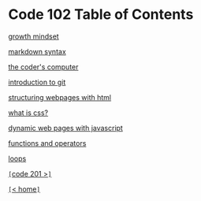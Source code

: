 # Code 102 Table of Contents

[growth mindset](growthMindset.md)

[markdown syntax](markdown.md)

[the coder's computer](console.md)

[introduction to git](gitIntro.md)

[structuring webpages with html](HTML.md)

[what is css?](css.md)

[dynamic web pages with javascript](javascript.md)

[functions and operators](functions.md)

[loops](loops.md)

[`[`code 201 >`]`](code201.md)

[`[`< home`]`](README.md)